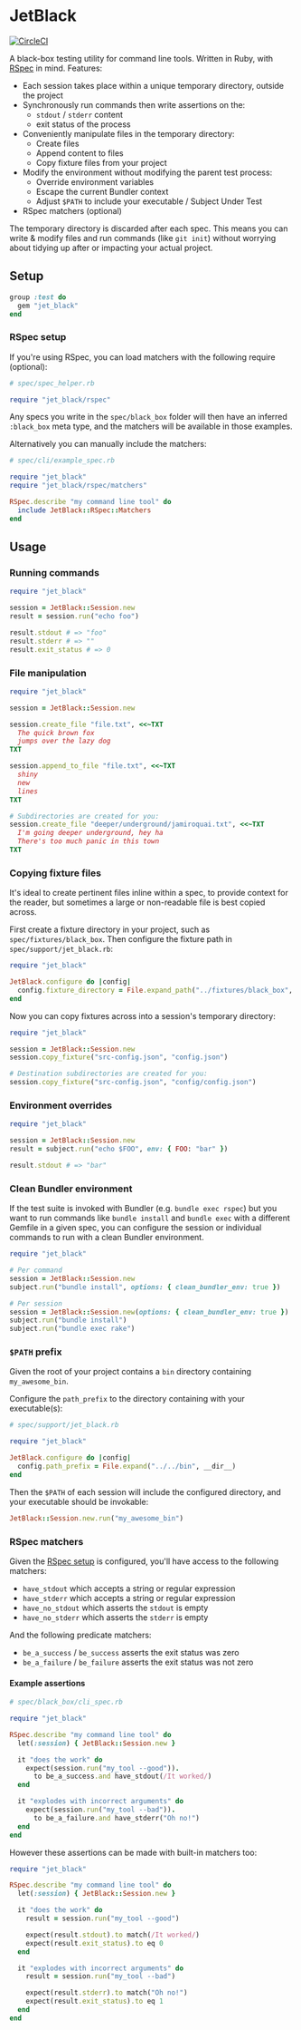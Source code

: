 # JetBlack

[![CircleCI](https://circleci.com/gh/odlp/jet_black.svg?style=svg)](https://circleci.com/gh/odlp/jet_black)

A black-box testing utility for command line tools. Written in Ruby, with
[RSpec] in mind. Features:

[RSpec]: http://rspec.info/

- Each session takes place within a unique temporary directory, outside the project
- Synchronously run commands then write assertions on the:
  - `stdout` / `stderr` content
  - exit status of the process
- Conveniently manipulate files in the temporary directory:
  - Create files
  - Append content to files
  - Copy fixture files from your project
- Modify the environment without modifying the parent test process:
  - Override environment variables
  - Escape the current Bundler context
  - Adjust `$PATH` to include your executable / Subject Under Test
- RSpec matchers (optional)

The temporary directory is discarded after each spec. This means you can write
& modify files and run commands (like `git init`) without worrying about tidying
up after or impacting your actual project.

## Setup

```ruby
group :test do
  gem "jet_black"
end
```

### RSpec setup

If you're using RSpec, you can load matchers with the following require
(optional):

```ruby
# spec/spec_helper.rb

require "jet_black/rspec"
```

Any specs you write in the `spec/black_box` folder will then have an inferred
`:black_box` meta type, and the matchers will be available in those examples.

Alternatively you can manually include the matchers:

```ruby
# spec/cli/example_spec.rb

require "jet_black"
require "jet_black/rspec/matchers"

RSpec.describe "my command line tool" do
  include JetBlack::RSpec::Matchers
end
```

## Usage

### Running commands

```ruby
require "jet_black"

session = JetBlack::Session.new
result = session.run("echo foo")

result.stdout # => "foo"
result.stderr # => ""
result.exit_status # => 0
```

### File manipulation

```ruby
require "jet_black"

session = JetBlack::Session.new

session.create_file "file.txt", <<~TXT
  The quick brown fox
  jumps over the lazy dog
TXT

session.append_to_file "file.txt", <<~TXT
  shiny
  new
  lines
TXT

# Subdirectories are created for you:
session.create_file "deeper/underground/jamiroquai.txt", <<~TXT
  I'm going deeper underground, hey ha
  There's too much panic in this town
TXT
```

### Copying fixture files

It's ideal to create pertinent files inline within a spec, to provide context
for the reader, but sometimes a large or non-readable file is best copied
across.

First create a fixture directory in your project, such as
`spec/fixtures/black_box`. Then configure the fixture path in
`spec/support/jet_black.rb`:

```ruby
require "jet_black"

JetBlack.configure do |config|
  config.fixture_directory = File.expand_path("../fixtures/black_box", __dir__)
end
```

Now you can copy fixtures across into a session's temporary directory:

```ruby
require "jet_black"

session = JetBlack::Session.new
session.copy_fixture("src-config.json", "config.json")

# Destination subdirectories are created for you:
session.copy_fixture("src-config.json", "config/config.json")
```

### Environment overrides

```ruby
require "jet_black"

session = JetBlack::Session.new
result = subject.run("echo $FOO", env: { FOO: "bar" })

result.stdout # => "bar"
```

### Clean Bundler environment

If the test suite is invoked with Bundler (e.g. `bundle exec rspec`) but you
want to run commands like `bundle install` and `bundle exec` with a different
Gemfile in a given spec, you can configure the session or individual commands to
run with a clean Bundler environment.

```ruby
require "jet_black"

# Per command
session = JetBlack::Session.new
subject.run("bundle install", options: { clean_bundler_env: true })

# Per session
session = JetBlack::Session.new(options: { clean_bundler_env: true })
subject.run("bundle install")
subject.run("bundle exec rake")
```

### `$PATH` prefix

Given the root of your project contains a `bin` directory containing
`my_awesome_bin`.

Configure the `path_prefix` to the directory containing with your executable(s):

```ruby
# spec/support/jet_black.rb

require "jet_black"

JetBlack.configure do |config|
  config.path_prefix = File.expand("../../bin", __dir__)
end
```

Then the `$PATH` of each session will include the configured directory, and your
executable should be invokable:

```ruby
JetBlack::Session.new.run("my_awesome_bin")
```

### RSpec matchers

Given the [RSpec setup](#rspec-setup) is configured, you'll have access to the
following matchers:

- `have_stdout` which accepts a string or regular expression
- `have_stderr` which accepts a string or regular expression
- `have_no_stdout` which asserts the `stdout` is empty
- `have_no_stderr` which asserts the `stderr` is empty

And the following predicate matchers:

- `be_a_success` / `be_success` asserts the exit status was zero
- `be_a_failure` / `be_failure` asserts the exit status was not zero

#### Example assertions

```ruby
# spec/black_box/cli_spec.rb

require "jet_black"

RSpec.describe "my command line tool" do
  let(:session) { JetBlack::Session.new }

  it "does the work" do
    expect(session.run("my_tool --good")).
      to be_a_success.and have_stdout(/It worked/)
  end

  it "explodes with incorrect arguments" do
    expect(session.run("my_tool --bad")).
      to be_a_failure.and have_stderr("Oh no!")
  end
end
```

However these assertions can be made with built-in matchers too:

```ruby
require "jet_black"

RSpec.describe "my command line tool" do
  let(:session) { JetBlack::Session.new }

  it "does the work" do
    result = session.run("my_tool --good")

    expect(result.stdout).to match(/It worked/)
    expect(result.exit_status).to eq 0
  end

  it "explodes with incorrect arguments" do
    result = session.run("my_tool --bad")

    expect(result.stderr).to match("Oh no!")
    expect(result.exit_status).to eq 1
  end
end
```
